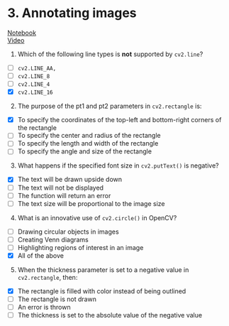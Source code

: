 # 3. Annotating images
[Notebook](https://colab.research.google.com/drive/1aBQM1wyQGWrGm6lTZtbcJD5F6Scubvhc)<br>
[Video](https://www.youtube.com/watch?v=WhDrlsQXBqY)
1. Which of the following line types is **not** supported by `cv2.line`?
- [ ] `cv2.LINE_AA,`
- [ ] `cv2.LINE_8`
- [ ] `cv2.LINE_4`
- [x] `cv2.LINE_16`

2. The purpose of the pt1 and pt2 parameters in `cv2.rectangle` is:
- [x] To specify the coordinates of the top-left and bottom-right corners of the rectangle
- [ ] To specify the center and radius of the rectangle
- [ ] To specify the length and width of the rectangle
- [ ] To specify the angle and size of the rectangle 

3. What happens if the specified font size in `cv2.putText()` is negative?
- [x] The text will be drawn upside down
- [ ] The text will not be displayed
- [ ] The function will return an error
- [ ] The text size will be proportional to the image size

4. What is an innovative use of `cv2.circle()` in OpenCV?
- [ ] Drawing circular objects in images
- [ ] Creating Venn diagrams
- [ ] Highlighting regions of interest in an image
- [x] All of the above 

5. When the thickness parameter is set to a negative value in `cv2.rectangle`, then:
- [x] The rectangle is filled with color instead of being outlined
- [ ] The rectangle is not drawn
- [ ] An error is thrown
- [ ] The thickness is set to the absolute value of the negative value 